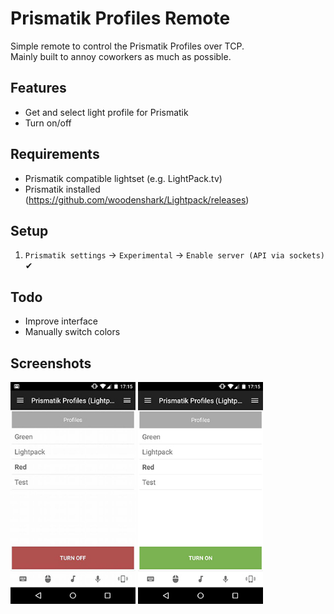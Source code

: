 # Prismatik Profiles Remote
Simple remote to control the Prismatik Profiles over TCP.  
Mainly built to annoy coworkers as much as possible. 

## Features
* Get and select light profile for Prismatik
* Turn on/off

## Requirements
 * Prismatik compatible lightset (e.g. LightPack.tv)
 * Prismatik installed (https://github.com/woodenshark/Lightpack/releases)

## Setup
 1. `Prismatik settings` -> `Experimental` -> `Enable server (API via sockets)` ✔︎

## Todo
 * Improve interface
 * Manually switch colors

## Screenshots
<img src="screen1.jpg" alt="Screenshot 1" width="200">
<img src="screen2.jpg" alt="Screenshot 2" width="200">
